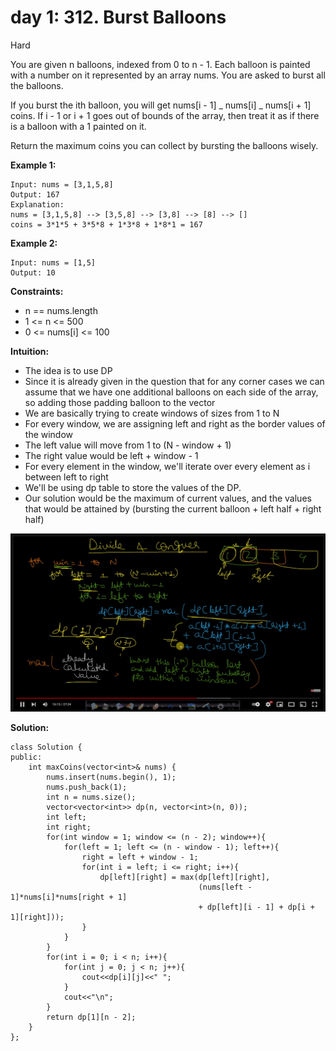 # **day 1:** 312. Burst Balloons

Hard

You are given n balloons, indexed from 0 to n - 1. Each balloon is painted with a number on it represented by an array nums. You are asked to burst all the balloons.

If you burst the ith balloon, you will get nums[i - 1] _ nums[i] _ nums[i + 1] coins. If i - 1 or i + 1 goes out of bounds of the array, then treat it as if there is a balloon with a 1 painted on it.

Return the maximum coins you can collect by bursting the balloons wisely.

**Example 1:**

```
Input: nums = [3,1,5,8]
Output: 167
Explanation:
nums = [3,1,5,8] --> [3,5,8] --> [3,8] --> [8] --> []
coins = 3*1*5 + 3*5*8 + 1*3*8 + 1*8*1 = 167
```

**Example 2:**

```
Input: nums = [1,5]
Output: 10
```

**Constraints:**

- n == nums.length
- 1 <= n <= 500
- 0 <= nums[i] <= 100

**Intuition:**

- The idea is to use DP
- Since it is already given in the question that for any corner cases we can assume that we have one additional balloons on each side of the array, so adding those padding balloon to the vector
- We are basically trying to create windows of sizes from 1 to N
- For every window, we are assigning left and right as the border values of the window
- The left value will move from 1 to (N - window + 1)
- The right value would be left + window - 1
- For every element in the window, we'll iterate over every element as i between left to right
- We'll be using dp table to store the values of the DP.
- Our solution would be the maximum of current values, and the values that would be attained by (bursting the current balloon + left half + right half)

![](images/2022-01-01-23-29-55.png)

**Solution:**

```
class Solution {
public:
    int maxCoins(vector<int>& nums) {
        nums.insert(nums.begin(), 1);
        nums.push_back(1);
        int n = nums.size();
        vector<vector<int>> dp(n, vector<int>(n, 0));
        int left;
        int right;
        for(int window = 1; window <= (n - 2); window++){
            for(left = 1; left <= (n - window - 1); left++){
                right = left + window - 1;
                for(int i = left; i <= right; i++){
                    dp[left][right] = max(dp[left][right],
                                          (nums[left - 1]*nums[i]*nums[right + 1]
                                          + dp[left][i - 1] + dp[i + 1][right]));
                }
            }
        }
        for(int i = 0; i < n; i++){
            for(int j = 0; j < n; j++){
                cout<<dp[i][j]<<" ";
            }
            cout<<"\n";
        }
        return dp[1][n - 2];
    }
};
```
